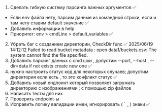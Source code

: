 1) Сделать гибкую систему парсинга важных аргументов ✅
- Если env файла нету, парсим данные из командной строки, если и там нету ставим default значение ✅
- Добавить информации в help
- Приоритет: env > cmdLine > default_variables ✅
2) Убрать баг с созданием директории, CheckDir func ✅
2025/06/19 14:12:12 Failed to read bucket metadata : open data1/buckets.csv: The system cannot find the file specified.
3) Добавить парсинг данных с cmd шки , допустим --port, --host , --dir=data  if not exists create new one ✅
4)  нужно  настроить статус код для некоторых случаев; допустим директория если есть , то это конфликт статус ✅
5) Добавить новый ендпоинт который позволяет загружать директорию с изображениями ; с помощью zip файлов 
6) Написать тесты для них 
7) Проверить endpoint-ы 
8) Исправить логику валидации имен, игнорировать (  `   _  ) знаки ✅
